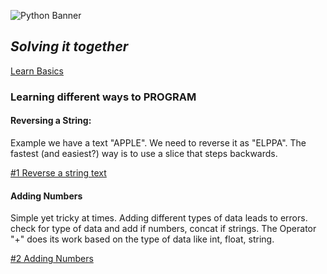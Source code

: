 ![Python Banner](https://github.com/prudhvinathreddy/Python/assets/145875841/f06acb83-7ef6-4754-aa05-c4f76557d6c2)

<h2><em>Solving it together</em></h2>

<a href="https://github.com/prudhvinathreddy/Python/blob/92e41ce28c4db8efab6bb2f4cbfa16262bac17ef/Basics.py" target="_blank">Learn Basics</a>

### Learning different ways to PROGRAM
#### Reversing a String:
Example we have a text "APPLE". We need to reverse it as "ELPPA". The fastest (and easiest?) way is to use a slice that steps backwards.
<div><a href="https://github.com/prudhvinathreddy/Python/blob/92e41ce28c4db8efab6bb2f4cbfa16262bac17ef/reverse.py" target="_blank">#1 Reverse a string text</a></div>

#### Adding Numbers
Simple yet tricky at times. Adding different types of data leads to errors. check for type of data and add if numbers, concat if strings. The Operator "+" does its work based on the type of data like int, float, string.

<div><a href="https://github.com/prudhvinathreddy/Python/blob/92e41ce28c4db8efab6bb2f4cbfa16262bac17ef/Adding.py" target="_blank">#2 Adding Numbers</a></div>
